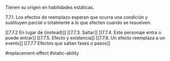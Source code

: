 Tienen su origen en habilidades estáticas.

7.7.1. Los efectos de reemplazo esperan que ocurra una condición y sustituyen parcial o totalmente a lo que afecten cuando se resuelven.

[[7.7.2 En lugar de (instead)]]
[[7.7.3. Saltar]]
[[7.7.4. Este personaje entra o puede entrar]]
[[7.7.5. Efecto y existencia]]
[[7.7.6. Un efecto reemplaza a un evento]]
[[7.7.7 Efectos que saltan fases o pasos]]


#replacement-effect #static-ability 